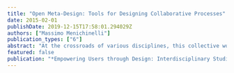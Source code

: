 ```yaml
---
title: "Open Meta-Design: Tools for Designing Collaborative Processes"
date: 2015-02-01
publishDate: 2019-12-15T17:58:01.294029Z
authors: ["Massimo Menichinelli"]
publication_types: ["6"]
abstract: "At the crossroads of various disciplines, this collective work examines the possibility of a new end-user “engagement” in ongoing digital/technological products and services development. It provides an overview of recent research specifically focused on the user’s democratic participation and empowerment. It also enables readers to better identify the main opportunities of participatory design, a concept which encourages the blurring of the role between user and designer. This allows people to escape their status as “end-user” and to elevate themselves to the level of creator.This book explores new avenues for rethinking the processes and practices of corporate innovation in order to cope with current socio-economic and technological changes. In so doing, it aims to help companies renew industrial models that allow them to design and produce new ranges of technological products and services by giving the user an active role in the development process, far beyond the basic role of consumer.Intended for designers, design researchers and scientists interested in innovation and technology management, this book also provides a valuable resource for professionals involved in technology-based innovation processes."
featured: false
publication: "*Empowering Users through Design: Interdisciplinary Studies and Combined Approaches for Technological Products and Services*"
---
```


